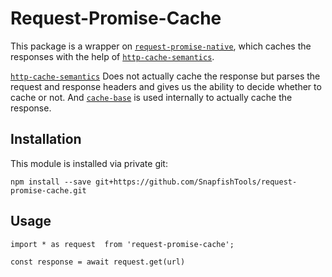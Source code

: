 # Request-Promise-Cache

This package is a wrapper on [`request-promise-native`](https://www.npmjs.com/package/request-promise-native), which caches the responses
with the help of [`http-cache-semantics`](https://www.npmjs.com/package/http-cache-semantics).

[`http-cache-semantics`](https://www.npmjs.com/package/http-cache-semantics) Does not actually cache the response but parses the request and response headers and gives us the ability to decide whether to cache or not.
And [`cache-base`](https://www.npmjs.com/package/cache-base) is used internally to actually cache the response.

## Installation

This module is installed via private git:

```
npm install --save git+https://github.com/SnapfishTools/request-promise-cache.git

```
## Usage

```
import * as request  from 'request-promise-cache';

const response = await request.get(url)

```
